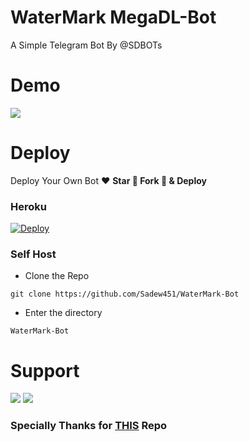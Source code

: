 # WaterMark MegaDL-Bot

A Simple Telegram Bot By @SDBOTs 


# Demo 
<a href="https://t.me/SDWatermarkBot"><img src="https://img.shields.io/badge/SDWatermarkBot-2cb6e0?style=for-the-badge&logo=telegram&logoColor=white"></a>

# Deploy
Deploy Your Own Bot ♥️ **Star 🎉 Fork 🍴 & Deploy**

### Heroku
[![Deploy](https://www.herokucdn.com/deploy/button.svg)](https://heroku.com/deploy?template=https://github.com/lx575/Image-watermark-bot)

### Self Host

- Clone the Repo
```
git clone https://github.com/Sadew451/WaterMark-Bot
```
- Enter the directory
```
WaterMark-Bot
```

# Support 
<a href="https://t.me/SDBOTz"><img src="https://img.shields.io/badge/Support_Group-2cb6e0?style=for-the-badge&logo=telegram&logoColor=white"></a> <a href="https://t.me/SDBOTs_Inifinity"><img src="https://img.shields.io/badge/Updates_Channel-2cb6e0?style=for-the-badge&logo=telegram&logoColor=white"></a>



### Specially Thanks for [THIS](https://github.com/ijustbsd/watermark-telegram-bot) Repo

